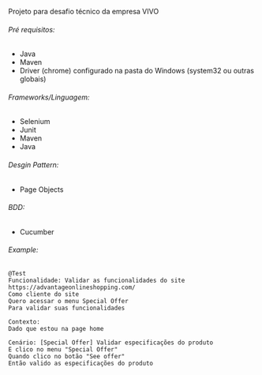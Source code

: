 Projeto para desafio técnico da empresa VIVO

###### Pré requisitos:
- Java
- Maven
- Driver (chrome) configurado na pasta do Windows (system32 ou outras globais)

###### Frameworks/Linguagem:
- Selenium
- Junit
- Maven
- Java

###### Desgin Pattern:
- Page Objects

###### BDD:
- Cucumber

###### Example:
    @Test
    Funcionalidade: Validar as funcionalidades do site https://advantageonlineshopping.com/
	Como cliente do site
	Quero acessar o menu Special Offer
	Para validar suas funcionalidades 

    Contexto:
	Dado que estou na page home

    Cenário: [Special Offer] Validar especificações do produto
    E clico no menu "Special Offer"
	Quando clico no botão "See offer"
	Então valido as especificações do produto


